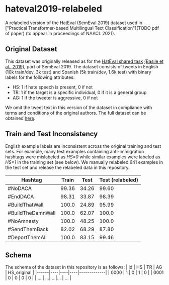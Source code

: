 # hateval2019-relabeled
A relabeled version of the HatEval (SemEval 2019) dataset used in ["Practical Transformer-based Multilingual Text Classification"](TODO pdf of paper) (to appear in proceedings of NAACL 2021).

## Original Dataset
This dataset was originally released as for the [HatEval shared task](https://competitions.codalab.org/competitions/19935) [(Basile et al., 2019)](https://www.aclweb.org/anthology/S19-2007.pdf), part of SemEval 2019. The dataset consists of tweets in English (10k train/dev, 3k test) and Spanish (5k train/dev, 1.6k test) with binary labels for the following attributes:
- HS: 1 if hate speech is present, 0 if not
- TR: 1 if the target is a specific individual, 0 if it is a general group
- AG: 1 if the tweeter is aggressive, 0 if not

We omit the tweet text in this version of the dataset in compliance with terms and conditions of the original authors. The full dataset can be obtained [here](http://hatespeech.di.unito.it/hateval.html).

## Train and Test Inconsistency
English example labels are inconsistent across the original training and test sets. For example, many test examples containing anti-immigration hashtags were mislabeled as _HS=0_ while similar examples were labeled as _HS=1_ in the training set (see below). We manually relabeled 641 examples in the test set and release the relabeled data in this repository. 

| Hashtag   | Train | Test | Test (relabeled) |
|--------------------|----------------|---------------|----------------------|
| \#NoDACA           | 99.36          | 34.26         | 99.60                |
| \#EndDACA          | 98.31          | 33.87         | 98.39                |
| \#BuildThatWall    | 100.0          | 24.89         | 95.99                |
| \#BuildTheDamnWall | 100.0          | 62.07         | 100.0                |
| \#NoAmnesty        | 100.0          | 48.25         | 100.0                |
| \#SendThemBack     | 82.02          | 68.29         | 87.80                |
| \#DeportThemAll    | 100.0          | 83.15         | 99.46                |


## Schema
The schema of the dataset in this repository is as follows:
| id   | HS | TR | AG | HS_original |
|------|----|----|----|-------------|
| 0000 | 1  | 0  | 1  | 0           |
| 0001 | 0  | 0  | 0  | 0           |
| ...  | ...| ...|... | ...         |
